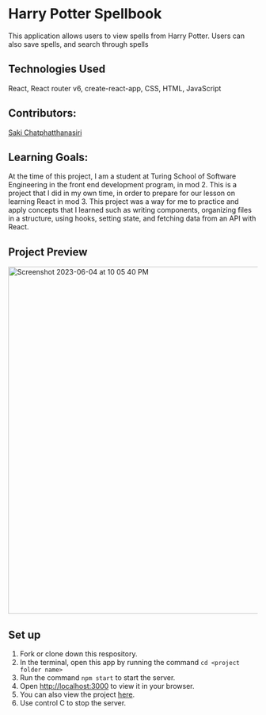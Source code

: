 # Harry Potter Spellbook
This application allows users to view spells from Harry Potter. Users can also save spells, and search through spells

## Technologies Used
React, React router v6, create-react-app, CSS, HTML, JavaScript

## Contributors:
<a href="https://github.com/sakisandrac">Saki Chatphatthanasiri</a>

## Learning Goals:
At the time of this project, I am a student at Turing School of Software Engineering in the front end development program, in mod 2. This is a project that I did in my own time, in order to prepare for our lesson on learning React in mod 3. This project was a way for me to practice and apply concepts that I learned such as writing components, organizing files in a structure, using hooks, setting state, and fetching data from an API with React. 

## Project Preview
<img width="700" alt="Screenshot 2023-06-04 at 10 05 40 PM" src="https://github.com/sakisandrac/ideabox2/assets/118419729/5a8f0637-4b1d-4c5b-bd3c-0f8707099d7d">

## Set up
1. Fork or clone down this respository. 
2. In the terminal, open this app by running the command `cd <project folder name>`
3. Run the command `npm start` to start the server.
4. Open [http://localhost:3000](http://localhost:3000) to view it in your browser.
5. You can also view the project <a href="https://saki-c-portfolio.vercel.app/">here</a>.
6. Use control C to stop the server.
